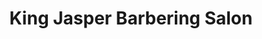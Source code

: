 ---
title: "King Jasper Barbering Salon"
url: /accra/king-jasper-barbering-salon/
shop: hairdresser
---